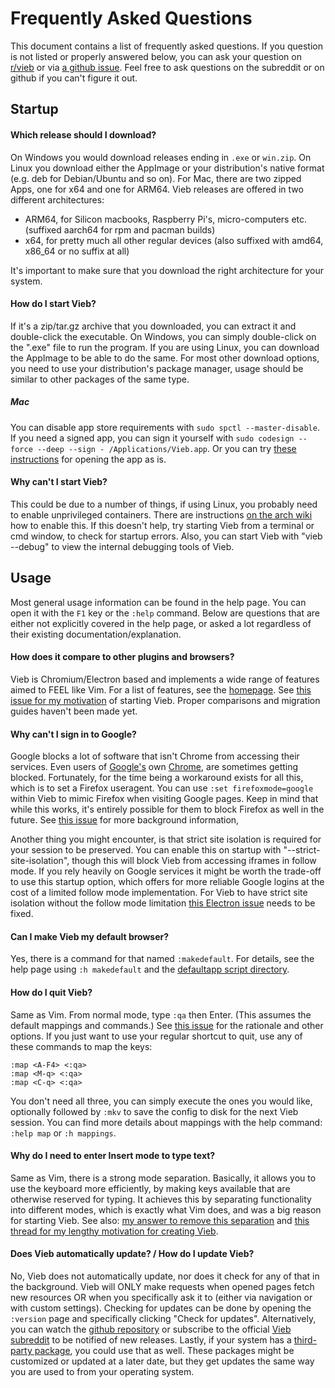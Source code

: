 Frequently Asked Questions
==========================

This document contains a list of frequently asked questions.
If you question is not listed or properly answered below, you can ask your question on
[r/vieb](https://reddit.com/r/vieb) or via [a github issue](https://github.com/Jelmerro/Vieb/issues/new/choose).
Feel free to ask questions on the subreddit or on github if you can't figure it out.

## Startup

#### Which release should I download?

On Windows you would download releases ending in `.exe` or `win.zip`.
On Linux you download either the AppImage or your distribution's native format (e.g. deb for Debian/Ubuntu and so on).
For Mac, there are two zipped Apps, one for x64 and one for ARM64.
Vieb releases are offered in two different architectures:

- ARM64, for Silicon macbooks, Raspberry Pi's, micro-computers etc. (suffixed aarch64 for rpm and pacman builds)
- x64, for pretty much all other regular devices (also suffixed with amd64, x86_64 or no suffix at all)

It's important to make sure that you download the right architecture for your system.

#### How do I start Vieb?

If it's a zip/tar.gz archive that you downloaded, you can extract it and double-click the executable.
On Windows, you can simply double-click on the ".exe" file to run the program.
If you are using Linux, you can download the AppImage to be able to do the same.
For most other download options, you need to use your distribution's package manager,
usage should be similar to other packages of the same type.

##### Mac

You can disable app store requirements with `sudo spctl --master-disable`. If you need a signed app, you can sign it yourself with `sudo codesign --force --deep --sign - /Applications/Vieb.app`.
Or you can try [these instructions](https://support.apple.com/guide/mac-help/open-a-mac-app-from-an-unidentified-developer-mh40616/mac) for opening the app as is.

#### Why can't I start Vieb?

This could be due to a number of things, if using Linux, you probably need to enable unprivileged containers.
There are instructions [on the arch wiki](https://wiki.archlinux.org/index.php/Linux_Containers#Enable_support_to_run_unprivileged_containers_(optional)) how to enable this.
If this doesn't help, try starting Vieb from a terminal or cmd window, to check for startup errors.
Also, you can start Vieb with "vieb --debug" to view the internal debugging tools of Vieb.

## Usage

Most general usage information can be found in the help page.
You can open it with the `F1` key or the `:help` command.
Below are questions that are either not explicitly covered in the help page,
or asked a lot regardless of their existing documentation/explanation.

#### How does it compare to other plugins and browsers?

Vieb is Chromium/Electron based and implements a wide range of features aimed to FEEL like Vim.
For a list of features, see the [homepage](https://vieb.dev/features).
See [this issue for my motivation](https://github.com/Jelmerro/Vieb/issues/83) of starting Vieb.
Proper comparisons and migration guides haven't been made yet.

#### Why can't I sign in to Google?

Google blocks a lot of software that isn't Chrome from accessing their services.
Even users of [Google's](https://archive.is/1baul) own [Chrome](https://archive.is/aRQEW), are sometimes getting blocked.
Fortunately, for the time being a workaround exists for all this, which is to set a Firefox useragent.
You can use `:set firefoxmode=google` within Vieb to mimic Firefox when visiting Google pages.
Keep in mind that while this works, it's entirely possible for them to block Firefox as well in the future.
See [this issue](https://github.com/Jelmerro/Vieb/issues/50) for more background information,

Another thing you might encounter, is that strict site isolation is required for your session to be preserved.
You can enable this on startup with "--strict-site-isolation", though this will block Vieb from accessing iframes in follow mode.
If you rely heavily on Google services it might be worth the trade-off to use this startup option,
which offers for more reliable Google logins at the cost of a limited follow mode implementation.
For Vieb to have strict site isolation without the follow mode limitation [this Electron issue](https://github.com/electron/electron/issues/22582) needs to be fixed.

#### Can I make Vieb my default browser?

Yes, there is a command for that named `:makedefault`.
For details, see the help page using `:h makedefault` and the
[defaultapp script directory](https://github.com/Jelmerro/Vieb/tree/master/app/defaultapp).

#### How do I quit Vieb?

Same as Vim. From normal mode, type `:qa` then Enter. (This assumes the default mappings and commands.)
See [this issue](https://github.com/Jelmerro/Vieb/issues/65) for the rationale and other options.
If you just want to use your regular shortcut to quit, use any of these commands to map the keys:

```vim
:map <A-F4> <:qa>
:map <M-q> <:qa>
:map <C-q> <:qa>
```

You don't need all three, you can simply execute the ones you would like,
optionally followed by `:mkv` to save the config to disk for the next Vieb session.
You can find more details about mappings with the help command: `:help map` or `:h mappings`.

#### Why do I need to enter Insert mode to type text?

Same as Vim, there is a strong mode separation.
Basically, it allows you to use the keyboard more efficiently,
by making keys available that are otherwise reserved for typing.
It achieves this by separating functionality into different modes,
which is exactly what Vim does, and was a big reason for starting Vieb.
See also: [my answer to remove this separation](https://github.com/Jelmerro/Vieb/issues/63)
and [this thread for my lengthy motivation for creating Vieb](https://github.com/Jelmerro/Vieb/issues/83).

#### Does Vieb automatically update? / How do I update Vieb?

No, Vieb does not automatically update, nor does it check for any of that in the background.
Vieb will ONLY make requests when opened pages fetch new resources
OR when you specifically ask it to (either via navigation or with custom settings).
Checking for updates can be done by opening the `:version` page and specifically clicking "Check for updates".
Alternatively, you can watch the [github repository](https://github.com/Jelmerro/Vieb)
or subscribe to the official [Vieb subreddit](https://reddit.com/r/vieb) to be notified of new releases.
Lastly, if your system has a [third-party package](https://repology.org/project/vieb/versions), you could use that as well.
These packages might be customized or updated at a later date, but they get updates the same way you are used to from your operating system.
